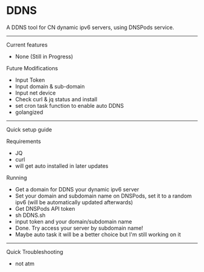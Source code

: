 # DDNS
A DDNS tool for CN dynamic ipv6 servers, using DNSPods service.

-----------------------------------------------

Current features
- None (Still in Progress)

Future Modifications
- Input Token
- Input domain & sub-domain
- Input net device
- Check curl & jq status and install
- set cron task function to enable auto DDNS
- golangized

-----------------------------------------------

Quick setup guide

Requirements

- JQ
- curl
- will get auto installed in later updates

Running
- Get a domain for DDNS your dynamic ipv6 server
- Set your domain and subdomain name on DNSPods, set it to a random ipv6 (will be automatically updated afterwards)
- Get DNSPods API token
- sh DDNS.sh
- input token and your domain/subdomain name
- Done. Try access your server by subdomain name!
- Maybe auto task it will be a better choice but I'm still working on it

-----------------------------------------------

Quick Troubleshooting
- not atm
